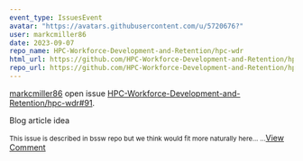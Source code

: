 ```yaml
---
event_type: IssuesEvent
avatar: "https://avatars.githubusercontent.com/u/5720676?"
user: markcmiller86
date: 2023-09-07
repo_name: HPC-Workforce-Development-and-Retention/hpc-wdr
html_url: https://github.com/HPC-Workforce-Development-and-Retention/hpc-wdr/issues/91
repo_url: https://github.com/HPC-Workforce-Development-and-Retention/hpc-wdr
---
```


<a href='https://github.com/markcmiller86' target='_blank'>markcmiller86</a> open issue <a href='https://github.com/HPC-Workforce-Development-and-Retention/hpc-wdr/issues/91' target='_blank'>HPC-Workforce-Development-and-Retention/hpc-wdr#91</a>.

<p>Blog article idea</p><small>This issue is described in bssw repo but we think would fit more naturally here......</small><a href='https://github.com/HPC-Workforce-Development-and-Retention/hpc-wdr/issues/91' target='_blank'>View Comment</a>